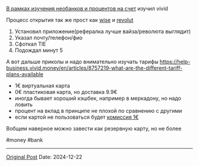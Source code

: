[В рамках изучения необанков и процентов на счет](2736.md) изучил vivid

Процесс открытия так же прост как [wise](1877.md) и [revolut](1437.md)
1. Установил приложение(рефералка лучше вайза/революта выглядит)
2. Указал почту/телефон/фио
3. Сфоткал TIE
4. Подождал минут 5

А вот дальше приколы  и надо внимательно изучать тарифы https://help-business.vivid.money/en/articles/8757219-what-are-the-different-tariff-plans-available
- 1€ виртуальная карта
- 0€ пластиковая карта, но доставка 9.9€
- иногда бывает хороший кэшбек, например в меркадону, но надо ловить
- процент на вклад в принципе не плохой по сравнению с другими
- если картой не пользоваться будет [комиссия 1€](https://t.me/lev2tarragona_discuss/11134)

Вобщем наверное можно завести как резервную карту, но не более

#money #bank

---
[Original Post](https://t.me/lev2tarragona/2911)
Date: 2024-12-22

